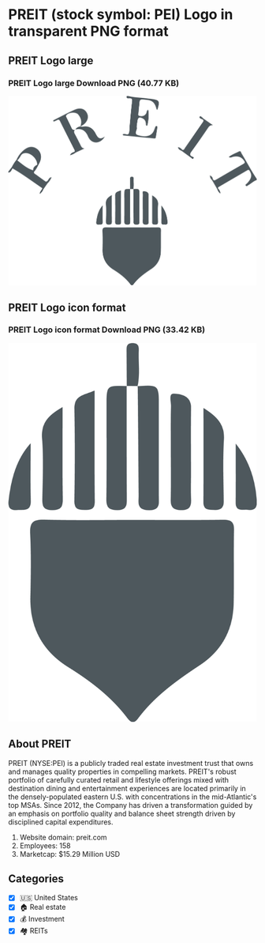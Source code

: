 # PREIT (stock symbol: PEI) Logo in transparent PNG format

## PREIT Logo large

### PREIT Logo large Download PNG (40.77 KB)

![PREIT Logo large Download PNG (40.77 KB)](/img/orig/PEI_BIG-1550a1dc.png)

## PREIT Logo icon format

### PREIT Logo icon format Download PNG (33.42 KB)

![PREIT Logo icon format Download PNG (33.42 KB)](/img/orig/PEI-dafa06d9.png)

## About PREIT

PREIT (NYSE:PEI) is a publicly traded real estate investment trust that owns and manages quality properties in compelling markets. PREIT's robust portfolio of carefully curated retail and lifestyle offerings mixed with destination dining and entertainment experiences are located primarily in the densely-populated eastern U.S. with concentrations in the mid-Atlantic's top MSAs. Since 2012, the Company has driven a transformation guided by an emphasis on portfolio quality and balance sheet strength driven by disciplined capital expenditures.

1. Website domain: preit.com
2. Employees: 158
3. Marketcap: $15.29 Million USD


## Categories
- [x] 🇺🇸 United States
- [x] 🏠 Real estate
- [x] 💰 Investment
- [x] 🏘️ REITs
